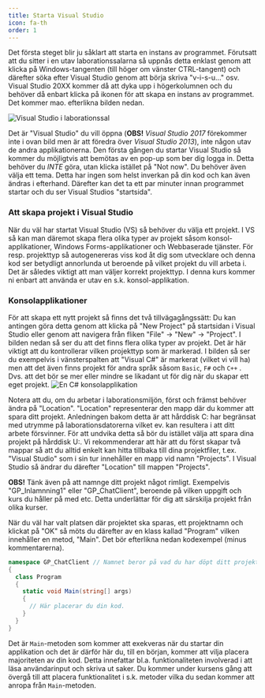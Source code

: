 ```yaml
---
title: Starta Visual Studio
icon: fa-th
order: 1
---
```

Det första steget blir ju såklart att starta en instans av programmet. Förutsatt att du sitter i en utav laborationssalarna så uppnås detta enklast genom att klicka på Windows-tangenten (till höger om vänster CTRL-tangent) och därefter söka efter Visual Studio genom att börja skriva "v-i-s-u…" osv. Visual Studio 20XX kommer då att dyka upp i högerkolumnen och du behöver då enbart klicka på ikonen för att skapa en instans av programmet. Det kommer mao. efterlikna bilden nedan.

<img src="{{ '/Images/image11.png' | relative_url }}" alt="Visual Studio i laborationssal" class="image centered"/>

Det är "Visual Studio" du vill öppna (**OBS!** _Visual Studio 2017_ förekommer inte i ovan bild men är att föredra över _Visual Studio 2013_), inte någon utav de andra applikationerna. Den första gången du startar Visual Studio så kommer du möjligtvis att bemötas av en pop-up som ber dig logga in. Detta behöver du *INTE* göra, utan klicka istället på "Not now". Du behöver även välja ett tema. Detta har ingen som helst inverkan på din kod och kan även ändras i efterhand. Därefter kan det ta ett par minuter innan programmet startar och du ser Visual Studios "startsida".

<h3>Att skapa projekt i Visual Studio</h3>
När du väl har startat Visual Studio (VS) så behöver du välja ett projekt. I VS så kan man däremot skapa flera olika typer av projekt såsom konsol-applikationer, Windows Forms-applikationer och Webbaserade tjänster. För resp. projekttyp så autogenereras viss kod åt dig som utvecklare och denna kod ser betydligt annorlunda ut beroende på vilket projekt du vill arbeta i. Det är således viktigt att man väljer korrekt projekttyp. I denna kurs kommer ni enbart att använda er utav en s.k. konsol-applikation.

<h3> Konsolapplikationer </h3>
För att skapa ett nytt projekt så finns det två tillvägagångssätt: Du kan antingen göra detta genom att klicka på "New Project" på startsidan i Visual Studio eller genom att navigera från fliken "File" -> "New" -> "Project". I bilden nedan så ser du att det finns flera olika typer av projekt. Det är här viktigt att du kontrollerar vilken projekttyp som är markerad. I bilden så ser du exempelvis i vänsterspalten att "Visual C#" är markerat (vilket vi vill ha) men att det även finns projekt för andra språk såsom <code>Basic</code>, <code>F#</code> och <code>C++</code> . Dvs. att det bör se mer eller mindre se likadant ut för dig när du skapar ett eget projekt.

<img src="{{ '/Images/image13.png' | relative_url }}" alt="En C# konsolapplikation" class="image centered"/>

Notera att du, om du arbetar i laborationsmiljön, först och främst behöver ändra på "Location". "Location" representerar den mapp där du kommer att spara ditt projekt. Anledningen bakom detta är att hårddisk C: har begränsat med utrymme på laborationsdatorerna vilket ev. kan resultera i att ditt arbete försvinner. För att undvika detta så bör du istället välja att spara dina projekt på hårddisk U:. Vi rekommenderar att här att du först skapar två mappar så att du alltid enkelt kan hitta tillbaka till dina projektfiler, t.ex. "Visual Studio" som i sin tur innehåller en mapp vid namn "Projects". I Visual Studio så ändrar du därefter "Location" till mappen "Projects".

**OBS!** Tänk även på att namnge ditt projekt något rimligt. Exempelvis "GP_Inlamnning1" eller "GP_ChatClient", beroende på vilken uppgift och kurs du håller på med etc. Detta underlättar för dig att särskilja projekt från olika kurser.

När du väl har valt platsen där projektet ska sparas, ett projektnamn och klickat på "OK" så möts du därefter av en klass kallad "Program" vilken innehåller en metod, "Main". Det bör efterlikna nedan kodexempel (minus kommentarerna). 
```csharp
namespace GP_ChatClient // Namnet beror på vad du har döpt ditt projekt till.
{
  class Program
  {
    static void Main(string[] args)
    {
      // Här placerar du din kod.
    }
  }
}
```
Det är <code>Main</code>-metoden som kommer att exekveras när du startar din applikation och det är därför här du, till en början, kommer att vilja placera majoriteten av din kod. Detta innefattar bl.a. funktionaliteten involverad i att läsa användarinput och skriva ut saker. Du kommer under kursens gång att övergå till att placera funktionalitet i s.k. metoder vilka du sedan kommer att anropa från <code>Main</code>-metoden.
